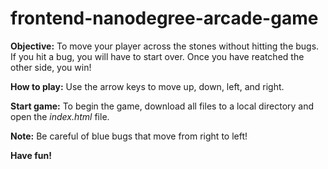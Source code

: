 frontend-nanodegree-arcade-game
===============================

**Objective:** To move your player across the stones without hitting the bugs. If you hit a bug, you will have to start over. Once you have reatched the other side, you win!

**How to play:** Use the arrow keys to move up, down, left, and right.

**Start game:** To begin the game, download all files to a local directory and open the _index.html_ file.

**Note:** Be careful of blue bugs that move from right to left!


**Have fun!**